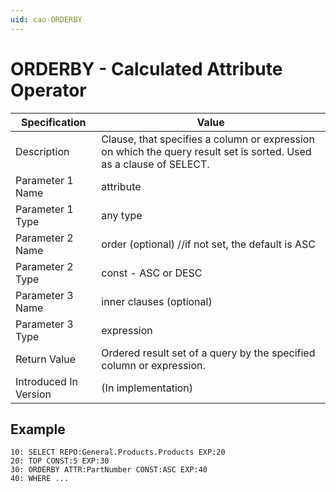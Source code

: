```yaml
---
uid: cao-ORDERBY
---
```


# ORDERBY - Calculated Attribute Operator

| Specification         | Value                                                        |
| --------------------- | ------------------------------------------------------------ |
| Description           | Clause, that specifies a column or expression on which the query result set is sorted. Used as a clause of SELECT.           |
| Parameter 1 Name      | attribute                                                         |
| Parameter 1 Type      | any type                                 |
| Parameter 2 Name      | order (optional) //if not set, the default is ASC                                                            |
| Parameter 2 Type      | const - ASC or DESC                                                            |
| Parameter 3 Name      | inner clauses (optional)                                                            |
| Parameter 3 Type      | expression                                                           |
| Return Value          | Ordered result set of a query by the specified column or expression.                                                          |
| Introduced In Version | (In implementation) |

## Example

```
10: SELECT REPO:General.Products.Products EXP:20
20: TOP CONST:5 EXP:30
30: ORDERBY ATTR:PartNumber CONST:ASC EXP:40
40: WHERE ...
```
